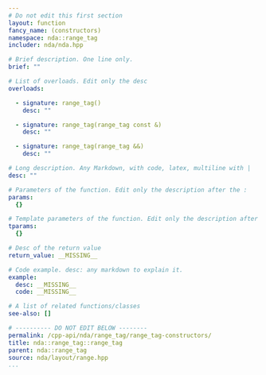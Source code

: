 ```yaml
---
# Do not edit this first section
layout: function
fancy_name: (constructors)
namespace: nda::range_tag
includer: nda/nda.hpp

# Brief description. One line only.
brief: ""

# List of overloads. Edit only the desc
overloads:

  - signature: range_tag()
    desc: ""

  - signature: range_tag(range_tag const &)
    desc: ""

  - signature: range_tag(range_tag &&)
    desc: ""

# Long description. Any Markdown, with code, latex, multiline with |
desc: ""

# Parameters of the function. Edit only the description after the :
params:
  {}

# Template parameters of the function. Edit only the description after the :
tparams:
  {}

# Desc of the return value
return_value: __MISSING__

# Code example. desc: any markdown to explain it.
example:
  desc: __MISSING__
  code: __MISSING__

# A list of related functions/classes
see-also: []

# ---------- DO NOT EDIT BELOW --------
permalink: /cpp-api/nda/range_tag/range_tag-constructors/
title: nda::range_tag::range_tag
parent: nda::range_tag
source: nda/layout/range.hpp
...
```


